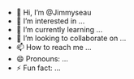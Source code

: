 - 👋 Hi, I’m @Jimmyseau
- 👀 I’m interested in ...
- 🌱 I’m currently learning ...
- 💞️ I’m looking to collaborate on ...
- 📫 How to reach me ...
- 😄 Pronouns: ...
- ⚡ Fun fact: ...

<!---
Jimmyseau/Jimmyseau is a ✨ special ✨ repository because its `README.md` (this file) appears on your GitHub profile.
You can click the Preview link to take a look at your changes.
--->
